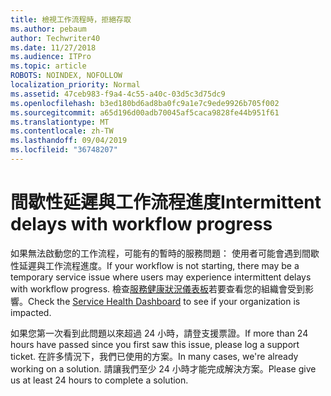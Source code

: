 ```yaml
---
title: 檢視工作流程時，拒絕存取
ms.author: pebaum
author: Techwriter40
ms.date: 11/27/2018
ms.audience: ITPro
ms.topic: article
ROBOTS: NOINDEX, NOFOLLOW
localization_priority: Normal
ms.assetid: 47ceb983-f9a4-4c55-a40c-03d5c3d75dc9
ms.openlocfilehash: b3ed180bd6ad8ba0fc9a1e7c9ede9926b705f002
ms.sourcegitcommit: a65d196d00adb70045af5caca9828fe44b951f61
ms.translationtype: MT
ms.contentlocale: zh-TW
ms.lasthandoff: 09/04/2019
ms.locfileid: "36748207"
---
```

# <a name="intermittent-delays-with-workflow-progress"></a><span data-ttu-id="ac3fc-102">間歇性延遲與工作流程進度</span><span class="sxs-lookup"><span data-stu-id="ac3fc-102">Intermittent delays with workflow progress</span></span>

<span data-ttu-id="ac3fc-103">如果無法啟動您的工作流程，可能有的暫時的服務問題： 使用者可能會遇到間歇性延遲與工作流程進度。</span><span class="sxs-lookup"><span data-stu-id="ac3fc-103">If your workflow is not starting, there may be a temporary service issue where users may experience intermittent delays with workflow progress.</span></span> <span data-ttu-id="ac3fc-104">檢查[服務健康狀況儀表板]("https://admin.microsoft.com/AdminPortal/Home#/servicehealth)若要查看您的組織會受到影響。</span><span class="sxs-lookup"><span data-stu-id="ac3fc-104">Check the [Service Health Dashboard]("https://admin.microsoft.com/AdminPortal/Home#/servicehealth) to see if your organization is impacted.</span></span> 

<span data-ttu-id="ac3fc-105">如果您第一次看到此問題以來超過 24 小時，請登支援票證。</span><span class="sxs-lookup"><span data-stu-id="ac3fc-105">If more than 24 hours have passed since you first saw this issue, please log a support ticket.</span></span> <span data-ttu-id="ac3fc-106">在許多情況下，我們已使用的方案。</span><span class="sxs-lookup"><span data-stu-id="ac3fc-106">In many cases, we're already working on a solution.</span></span> <span data-ttu-id="ac3fc-107">請讓我們至少 24 小時才能完成解決方案。</span><span class="sxs-lookup"><span data-stu-id="ac3fc-107">Please give us at least 24 hours to complete a solution.</span></span>


  

